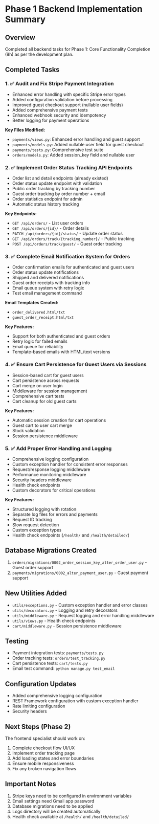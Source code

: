 # Phase 1 Backend Implementation Summary

## Overview
Completed all backend tasks for Phase 1: Core Functionality Completion (8h) as per the development plan.

## Completed Tasks

### 1. ✅ Audit and Fix Stripe Payment Integration
- Enhanced error handling with specific Stripe error types
- Added configuration validation before processing
- Improved guest checkout support (nullable user fields)
- Added comprehensive payment tests
- Enhanced webhook security and idempotency
- Better logging for payment operations

**Key Files Modified:**
- `payments/views.py`: Enhanced error handling and guest support
- `payments/models.py`: Added nullable user field for guest checkout
- `payments/tests.py`: Comprehensive test suite
- `orders/models.py`: Added session_key field and nullable user

### 2. ✅ Implement Order Status Tracking API Endpoints
- Order list and detail endpoints (already existed)
- Order status update endpoint with validation
- Public order tracking by tracking number
- Guest order tracking by order number + email
- Order statistics endpoint for admin
- Automatic status history tracking

**Key Endpoints:**
- `GET /api/orders/` - List user orders
- `GET /api/orders/{id}/` - Order details
- `PATCH /api/orders/{id}/status/` - Update order status
- `GET /api/orders/track/{tracking_number}/` - Public tracking
- `POST /api/orders/track/guest/` - Guest order tracking

### 3. ✅ Complete Email Notification System for Orders
- Order confirmation emails for authenticated and guest users
- Order status update notifications
- Shipped and delivered notifications
- Guest order receipts with tracking info
- Email queue system with retry logic
- Test email management command

**Email Templates Created:**
- `order_delivered.html/txt`
- `guest_order_receipt.html/txt`

**Key Features:**
- Support for both authenticated and guest orders
- Retry logic for failed emails
- Email queue for reliability
- Template-based emails with HTML/text versions

### 4. ✅ Ensure Cart Persistence for Guest Users via Sessions
- Session-based cart for guest users
- Cart persistence across requests
- Cart merge on user login
- Middleware for session management
- Comprehensive cart tests
- Cart cleanup for old guest carts

**Key Features:**
- Automatic session creation for cart operations
- Guest cart to user cart merge
- Stock validation
- Session persistence middleware

### 5. ✅ Add Proper Error Handling and Logging
- Comprehensive logging configuration
- Custom exception handler for consistent error responses
- Request/response logging middleware
- Performance monitoring middleware
- Security headers middleware
- Health check endpoints
- Custom decorators for critical operations

**Key Features:**
- Structured logging with rotation
- Separate log files for errors and payments
- Request ID tracking
- Slow request detection
- Custom exception types
- Health check endpoints (`/health/` and `/health/detailed/`)

## Database Migrations Created
1. `orders/migrations/0002_order_session_key_alter_order_user.py` - Guest order support
2. `payments/migrations/0002_alter_payment_user.py` - Guest payment support

## New Utilities Added
- `utils/exceptions.py` - Custom exception handler and error classes
- `utils/decorators.py` - Logging and retry decorators
- `utils/middleware.py` - Request logging and error handling middleware
- `utils/views.py` - Health check endpoints
- `cart/middleware.py` - Session persistence middleware

## Testing
- Payment integration tests: `payments/tests.py`
- Order tracking tests: `orders/test_tracking.py`
- Cart persistence tests: `cart/tests.py`
- Email test command: `python manage.py test_email`

## Configuration Updates
- Added comprehensive logging configuration
- REST Framework configuration with custom exception handler
- Rate limiting configuration
- Security headers

## Next Steps (Phase 2)
The frontend specialist should work on:
1. Complete checkout flow UI/UX
2. Implement order tracking page
3. Add loading states and error boundaries
4. Ensure mobile responsiveness
5. Fix any broken navigation flows

## Important Notes
1. Stripe keys need to be configured in environment variables
2. Email settings need Gmail app password
3. Database migrations need to be applied
4. Logs directory will be created automatically
5. Health check available at `/health/` and `/health/detailed/`